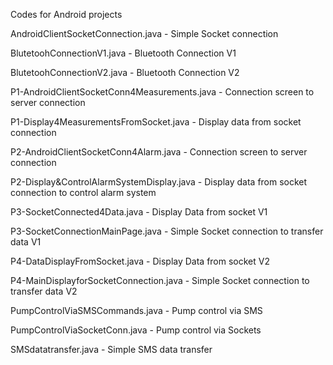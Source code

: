 Codes for Android projects

AndroidClientSocketConnection.java - Simple Socket connection

BlutetoohConnectionV1.java - Bluetooth Connection V1

BlutetoohConnectionV2.java - Bluetooth Connection V2

P1-AndroidClientSocketConn4Measurements.java - Connection screen to server connection

P1-Display4MeasurementsFromSocket.java - Display data from socket connection

P2-AndroidClientSocketConn4Alarm.java - Connection screen to server connection

P2-Display&ControlAlarmSystemDisplay.java - Display data from socket connection to control alarm system  

P3-SocketConnected4Data.java - Display Data from socket V1

P3-SocketConnectionMainPage.java - Simple Socket connection to transfer data V1

P4-DataDisplayFromSocket.java - Display Data from socket V2

P4-MainDisplayforSocketConnection.java - Simple Socket connection to transfer data V2

PumpControlViaSMSCommands.java - Pump control via SMS

PumpControlViaSocketConn.java - Pump control via Sockets

SMSdatatransfer.java - Simple SMS data transfer
